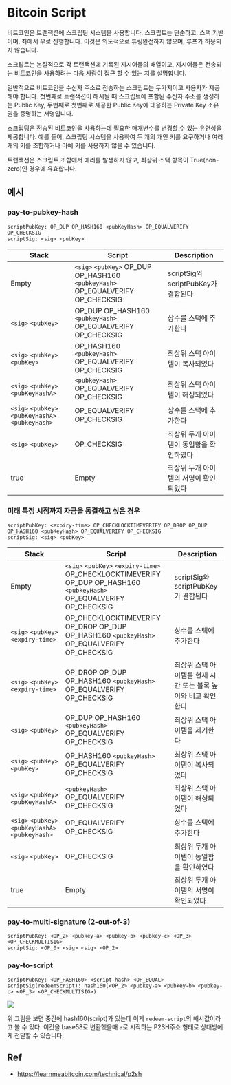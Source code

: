 # Bitcoin Script

비트코인은 트랜잭션에 스크립팅 시스템을 사용합니다. 스크립트는 단순하고, 스택 기반이며, 좌에서 우로 진행합니다. 이것은 의도적으로 튜링완전하지 않으며, 루프가 허용되지 않습니다.

스크립트는 본질적으로 각 트랜잭션에 기록된 지시어들의 배열이고, 지시어들은 전송되는 비트코인을 사용하려는 다음 사람이 접근 할 수 있는 지를 설명합니다.

일반적으로 비트코인을 수신자 주소로 전송하는 스크립트는 두가지이고 사용자가 제공해야 합니다. 첫번째로 트랜잭션이 해시될 때 스크립트에 포함된 수신자 주소를 생성하는 Public Key, 두번째로 첫번째로 제공한 Public Key에 대응하는 Private Key 소유권을 증명하는 서명입니다.

스크립팅은 전송된 비트코인을 사용하는데 필요한 매개변수를 변경할 수 있는 유연성을 제공합니다. 예를 들어, 스크립팅 시스템을 사용하여 두 개의 개인 키를 요구하거나 여러개의 키를 조합하거나 아예 키를 사용하지 않을 수 있습니다.

트랜잭션은 스크립트 조합에서 에러를 발생하지 않고, 최상위 스택 항목이 True(non-zero)인 경우에 유효합니다.

## 예시

### pay-to-pubkey-hash

```
scriptPubKey: OP_DUP OP_HASH160 <pubKeyHash> OP_EQUALVERIFY OP_CHECKSIG
scriptSig: <sig> <pubKey>
```

| Stack                                             | Script                                                                         | Description                              |
| ------------------------------------------------- | ------------------------------------------------------------------------------ | ---------------------------------------- |
| Empty                                             | `<sig>` `<pubKey>` OP_DUP OP_HASH160 `<pubkeyHash>` OP_EQUALVERIFY OP_CHECKSIG | scriptSig와 scriptPubKey가 결합된다      |
| `<sig>` `<pubKey>`                                | OP_DUP OP_HASH160 `<pubkeyHash>` OP_EQUALVERIFY OP_CHECKSIG                    | 상수를 스택에 추가한다                   |
| `<sig>` `<pubKey>` `<pubKey>`                     | OP_HASH160 `<pubkeyHash>` OP_EQUALVERIFY OP_CHECKSIG                           | 최상위 스택 아이템이 복사되었다          |
| `<sig>` `<pubKey>` `<pubKeyHashA>`                | `<pubkeyHash>` OP_EQUALVERIFY OP_CHECKSIG                                      | 최상위 스택 아이템이 해싱되었다          |
| `<sig>` `<pubKey>` `<pubKeyHashA>` `<pubkeyHash>` | OP_EQUALVERIFY OP_CHECKSIG                                                     | 상수를 스택에 추가한다                   |
| `<sig>` `<pubKey>`                                | OP_CHECKSIG                                                                    | 최상위 두개 아이템이 동일함을 확인하였다 |
| true                                              | Empty                                                                          | 최상위 두개 아이템의 서명이 확인되었다   |

### 미래 특정 시점까지 자금을 동결하고 싶은 경우

```
scriptPubKey: <expiry-time> OP_CHECKLOCKTIMEVERIFY OP_DROP OP_DUP OP_HASH160 <pubKeyHash> OP_EQUALVERIFY OP_CHECKSIG
scriptSig: <sig> <pubKey>
```

| Stack                                             | Script                                                                                                                | Description                                                   |
| ------------------------------------------------- | --------------------------------------------------------------------------------------------------------------------- | ------------------------------------------------------------- |
| Empty                                             | `<sig>` `<pubKey>` `<expiry-time>` OP_CHECKLOCKTIMEVERIFY OP_DUP OP_HASH160 `<pubkeyHash>` OP_EQUALVERIFY OP_CHECKSIG | scriptSig와 scriptPubKey가 결합된다                           |
| `<sig>` `<pubKey>` `<expiry-time>`                | OP_CHECKLOCKTIMEVERIFY OP_DROP OP_DUP OP_HASH160 `<pubkeyHash>` OP_EQUALVERIFY OP_CHECKSIG                            | 상수를 스택에 추가한다                                        |
| `<sig>` `<pubKey>` `<expiry-time>`                | OP_DROP OP_DUP OP_HASH160 `<pubkeyHash>` OP_EQUALVERIFY OP_CHECKSIG                                                   | 최상위 스택 아이템를 현재 시간 또는 블록 높이와 비교 확인한다 |
| `<sig>` `<pubKey>`                                | OP_DUP OP_HASH160 `<pubkeyHash>` OP_EQUALVERIFY OP_CHECKSIG                                                           | 최상위 스택 아이템을 제거한다                                 |
| `<sig>` `<pubKey>` `<pubKey>`                     | OP_HASH160 `<pubkeyHash>` OP_EQUALVERIFY OP_CHECKSIG                                                                  | 최상위 스택 아이템이 복사되었다                               |
| `<sig>` `<pubKey>` `<pubKeyHashA>`                | `<pubkeyHash>` OP_EQUALVERIFY OP_CHECKSIG                                                                             | 최상위 스택 아이템이 해싱되었다                               |
| `<sig>` `<pubKey>` `<pubKeyHashA>` `<pubkeyHash>` | OP_EQUALVERIFY OP_CHECKSIG                                                                                            | 상수를 스택에 추가한다                                        |
| `<sig>` `<pubKey>`                                | OP_CHECKSIG                                                                                                           | 최상위 두개 아이템이 동일함을 확인하였다                      |
| true                                              | Empty                                                                                                                 | 최상위 두개 아이템의 서명이 확인되었다                        |

### pay-to-multi-signature (2-out-of-3)

```
scriptPubKey: <OP_2> <pubkey-a> <pubkey-b> <pubkey-c> <OP_3> <OP_CHECKMULTISIG>
scriptSig: <OP_0> <sig> <sig> <OP_2>
```

### pay-to-script

```
scriptPubKey: <OP_HASH160> <script-hash> <OP_EQUAL>
scriptSig(redeemScript): hash160(<OP_2> <pubkey-a> <pubkey-b> <pubkey-c> <OP_3> <OP_CHECKMULTISIG>)
```

![](https://learnmeabitcoin.com/technical/images/address/encode-p2sh.png)

위 그림을 보면 중간에 hash160(script)가 있는데 이게 `redeem-script`의 해시값이라고 볼 수 있다. 이것을 base58로 변환했을때 a로 시작하는 P2SH주소 형태로 상대방에게 전달할 수 있습니다.

## Ref

-   https://learnmeabitcoin.com/technical/p2sh
